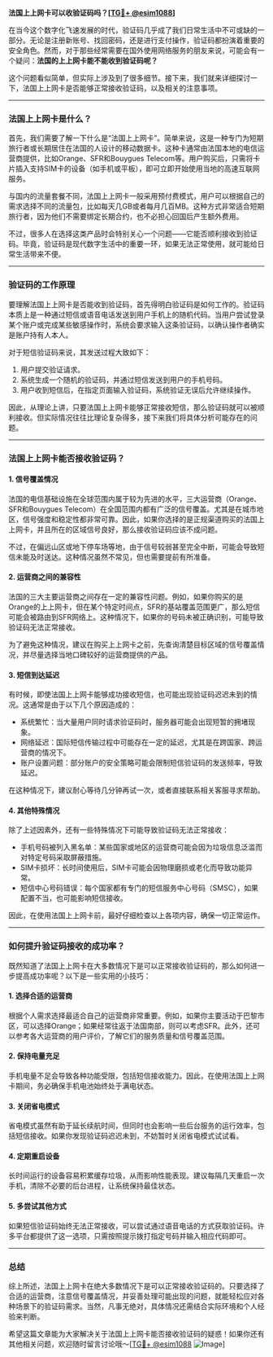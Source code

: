 **法国上上网卡可以收验证码吗？[[TG💪+ @esim1088](https://t.me/s/esim1088)]**

在当今这个数字化飞速发展的时代，验证码几乎成了我们日常生活中不可或缺的一部分。无论是注册新账号、找回密码，还是进行支付操作，验证码都扮演着重要的安全角色。然而，对于那些经常需要在国外使用网络服务的朋友来说，可能会有一个疑问：**法国的上上网卡能不能收到验证码呢？**

这个问题看似简单，但实际上涉及到了很多细节。接下来，我们就来详细探讨一下，法国上上网卡是否能够正常接收验证码，以及相关的注意事项。

---

### 法国上上网卡是什么？

首先，我们需要了解一下什么是“法国上上网卡”。简单来说，这是一种专门为短期旅行者或长期居住在法国的人设计的移动数据卡。这种卡通常由法国本地的电信运营商提供，比如Orange、SFR和Bouygues Telecom等。用户购买后，只需将卡片插入支持SIM卡的设备（如手机或平板），即可立即开始使用当地的高速互联网服务。

与国内的流量套餐不同，法国上上网卡一般采用预付费模式，用户可以根据自己的需求选择不同的流量包，比如每天几GB或者每月几百MB。这种方式非常适合短期旅行者，因为他们不需要绑定长期合约，也不必担心回国后产生额外费用。

不过，很多人在选择这类产品时会特别关心一个问题——它能否顺利接收到验证码。毕竟，验证码是现代数字生活中的重要一环，如果无法正常使用，就可能给日常生活带来不便。

---

### 验证码的工作原理

要理解法国上上网卡是否能收到验证码，首先得明白验证码是如何工作的。验证码本质上是一种通过短信或语音电话发送到用户手机上的随机代码。当用户尝试登录某个账户或完成某些敏感操作时，系统会要求输入这条验证码，以确认操作者确实是账户持有人本人。

对于短信验证码来说，其发送过程大致如下：
1. 用户提交验证请求。
2. 系统生成一个随机的验证码，并通过短信发送到用户的手机号码。
3. 用户收到短信后，在指定页面输入验证码，系统验证无误后允许继续操作。

因此，从理论上讲，只要法国上上网卡能够正常接收短信，那么验证码就可以被顺利接收。但实际情况往往比理论复杂得多，接下来我们将具体分析可能存在的问题。

---

### 法国上上网卡能否接收验证码？

#### 1. **信号覆盖情况**
法国的电信基础设施在全球范围内属于较为先进的水平，三大运营商（Orange、SFR和Bouygues Telecom）在全国范围内都有广泛的信号覆盖。尤其是在城市地区，信号强度和稳定性都非常可靠。因此，如果你选择的是正规渠道购买的法国上上网卡，并且所在的区域信号良好，那么接收验证码应该不成问题。

不过，在偏远山区或地下停车场等地，由于信号较弱甚至完全中断，可能会导致短信未能及时送达。这种情况虽然不常见，但也需要提前有所准备。

#### 2. **运营商之间的兼容性**
法国的三大主要运营商之间存在一定的兼容性问题。例如，如果你购买的是Orange的上上网卡，但在某个特定时间点，SFR的基站覆盖范围更广，那么短信可能会被路由到SFR网络上。这种情况下，如果你的号码未被正确识别，可能导致验证码无法正常接收。

为了避免这种情况，建议在购买上上网卡之前，先查询清楚目标区域的信号覆盖情况，并尽量选择当地口碑较好的运营商提供的产品。

#### 3. **短信到达延迟**
有时候，即使法国上上网卡能够成功接收短信，也可能出现验证码迟迟未到的情况。这通常是由于以下几个原因造成的：
- 系统繁忙：当大量用户同时请求验证码时，服务器可能会出现短暂的拥堵现象。
- 网络延迟：国际短信传输过程中可能存在一定的延迟，尤其是在跨国家、跨运营商的情况下。
- 账户设置问题：部分账户的安全策略可能会限制短信验证码的发送频率，导致延迟。

在这种情况下，建议耐心等待几分钟再试一次，或者直接联系相关客服寻求帮助。

#### 4. **其他特殊情况**
除了上述因素外，还有一些特殊情况下可能导致验证码无法正常接收：
- 手机号码被列入黑名单：某些国家或地区的运营商可能会因为垃圾信息泛滥而对特定号码采取屏蔽措施。
- SIM卡损坏：长时间使用后，SIM卡可能会因物理磨损或老化而导致功能异常。
- 短信中心号码错误：每个国家都有专门的短信服务中心号码（SMSC），如果配置不当，也可能影响短信接收。

因此，在使用法国上上网卡前，最好仔细检查以上各项内容，确保一切正常运作。

---

### 如何提升验证码接收的成功率？

既然知道了法国上上网卡在大多数情况下是可以正常接收验证码的，那么如何进一步提高成功率呢？以下是一些实用的小技巧：

#### 1. **选择合适的运营商**
根据个人需求选择最适合自己的运营商非常重要。例如，如果你主要活动于巴黎市区，可以选择Orange；如果经常往返于法国南部，则可以考虑SFR。此外，还可以参考各大运营商的用户评价，了解它们的服务质量和信号覆盖范围。

#### 2. **保持电量充足**
手机电量不足会导致各种功能受限，包括短信接收能力。因此，在使用法国上上网卡期间，务必确保手机电池始终处于满电状态。

#### 3. **关闭省电模式**
省电模式虽然有助于延长续航时间，但同时也会影响一些后台服务的运行效率，包括短信接收。如果你发现验证码迟迟未到，不妨暂时关闭省电模式试试看。

#### 4. **定期重启设备**
长时间运行的设备容易积累缓存垃圾，从而影响性能表现。建议每隔几天重启一次手机，清除不必要的后台进程，让系统保持最佳状态。

#### 5. **多尝试其他方式**
如果短信验证码始终无法正常接收，可以尝试通过语音电话的方式获取验证码。许多平台都提供了这一选项，只需按照提示拨打指定号码并输入相应代码即可。

---

### 总结

综上所述，法国上上网卡在绝大多数情况下是可以正常接收验证码的。只要选择了合适的运营商，注意信号覆盖情况，并妥善处理可能出现的问题，就能轻松应对各种场景下的验证码需求。当然，凡事无绝对，具体情况还需结合实际环境和个人经验来判断。

希望这篇文章能为大家解决关于法国上上网卡能否接收验证码的疑惑！如果你还有其他相关问题，欢迎随时留言讨论哦～[[TG💪+ @esim1088](https://t.me/s/esim1088) ![Image](https://i.postimg.cc/4NQfJmqS/Snipaste-2025-05-13-00-14-12.png)]